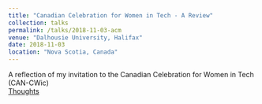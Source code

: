 ```yaml
---
title: "Canadian Celebration for Women in Tech - A Review"
collection: talks
permalink: /talks/2018-11-03-acm
venue: "Dalhousie University, Halifax"
date: 2018-11-03
location: "Nova Scotia, Canada"
---
```


A reflection of my invitation to the Canadian Celebration for Women in Tech (CAN-CWic) <br>
[Thoughts](http://kmualim.github.io/posts/CAN-CWic.md)
